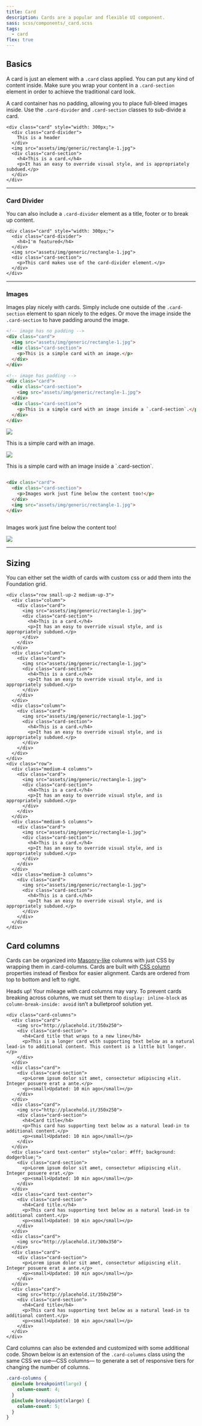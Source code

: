 ```yaml
---
title: Card
description: Cards are a popular and flexible UI component.
sass: scss/components/_card.scss
tags:
  - card
flex: true
---
```


## Basics

A card is just an element with a `.card` class applied. You can put any kind of content inside.
Make sure you wrap your content in a `.card-section` element in order to achieve the traditional card look.

A card container has no padding, allowing you to place full-bleed images inside. Use the `.card-divider` and `.card-section` classes to sub-divide a card.

```html_example
<div class="card" style="width: 300px;">
  <div class="card-divider">
    This is a header
  </div>
  <img src="assets/img/generic/rectangle-1.jpg">
  <div class="card-section">
    <h4>This is a card.</h4>
    <p>It has an easy to override visual style, and is appropriately subdued.</p>
  </div>
</div>
```

---

### Card Divider

You can also include a `.card-divider` element as a title, footer or to break up content.

```html_example
<div class="card" style="width: 300px;">
  <div class="card-divider">
    <h4>I'm featured</h4>
  </div>
  <img src="assets/img/generic/rectangle-1.jpg">
  <div class="card-section">
    <p>This card makes use of the card-divider element.</p>
  </div>
</div>
```

---

### Images

Images play nicely with cards. Simply include one outside of the `.card-section` element to span nicely to the edges. Or move the image inside the `.card-section` to have padding around the image.

```html
<!-- image has no padding -->
<div class="card">
  <img src="assets/img/generic/rectangle-1.jpg">
  <div class="card-section">
    <p>This is a simple card with an image.</p>
  </div>
</div>

<!-- image has padding -->
<div class="card">
  <div class="card-section">
    <img src="assets/img/generic/rectangle-1.jpg">
  </div>
  <div class="card-section">
    <p>This is a simple card with an image inside a `.card-section`.</p>
  </div>
</div>
```

<div class="row small-up-3">
  <div class="column">
    <div class="card">
      <img src="assets/img/generic/rectangle-1.jpg">
      <div class="card-section">
        <p>This is a simple card with an image.</p>
      </div>
    </div>
  </div>
  <div class="column">
    <div class="card">
      <div class="card-section">
        <img src="assets/img/generic/rectangle-1.jpg">
      </div>
      <div class="card-section">
        <p>This is a simple card with an image inside a `.card-section`.</p>
      </div>
    </div>
  </div>
</div>

```html
<div class="card">
  <div class="card-section">
    <p>Images work just fine below the content too!</p>
  </div>
  <img src="assets/img/generic/rectangle-1.jpg">
</div>
```

<div class="row small-up-3">
  <div class="column">
    <div class="card">
      <div class="card-section">
        <p>Images work just fine below the content too!</p>
      </div>
      <img src="assets/img/generic/rectangle-1.jpg">
    </div>
  </div>
</div>

---

## Sizing

You can either set the width of cards with custom css or add them into the Foundation grid.

```html_example
<div class="row small-up-2 medium-up-3">
  <div class="column">
    <div class="card">
      <img src="assets/img/generic/rectangle-1.jpg">
      <div class="card-section">
        <h4>This is a card.</h4>
        <p>It has an easy to override visual style, and is appropriately subdued.</p>
      </div>
    </div>
  </div>
  <div class="column">
    <div class="card">
      <img src="assets/img/generic/rectangle-1.jpg">
      <div class="card-section">
        <h4>This is a card.</h4>
        <p>It has an easy to override visual style, and is appropriately subdued.</p>
      </div>
    </div>
  </div>
  <div class="column">
    <div class="card">
      <img src="assets/img/generic/rectangle-1.jpg">
      <div class="card-section">
        <h4>This is a card.</h4>
        <p>It has an easy to override visual style, and is appropriately subdued.</p>
      </div>
    </div>
  </div>
</div>
<div class="row">
  <div class="medium-4 columns">
    <div class="card">
      <img src="assets/img/generic/rectangle-1.jpg">
      <div class="card-section">
        <h4>This is a card.</h4>
        <p>It has an easy to override visual style, and is appropriately subdued.</p>
      </div>
    </div>
  </div>
  <div class="medium-5 columns">
    <div class="card">
      <img src="assets/img/generic/rectangle-1.jpg">
      <div class="card-section">
        <h4>This is a card.</h4>
        <p>It has an easy to override visual style, and is appropriately subdued.</p>
      </div>
    </div>
  </div>
  <div class="medium-3 columns">
    <div class="card">
      <img src="assets/img/generic/rectangle-1.jpg">
      <div class="card-section">
        <h4>This is a card.</h4>
        <p>It has an easy to override visual style, and is appropriately subdued.</p>
      </div>
    </div>
  </div>
</div>
```

## Card columns

Cards can be organized into <a href="http://masonry.desandro.com/" target="_blank">Masonry-like</a> columns with just CSS by wrapping them in .card-columns. Cards are built with <a href="https://developer.mozilla.org/en-US/docs/Web/CSS/CSS_Columns/Using_multi-column_layouts" target="_blank">CSS column</a> properties instead of flexbox for easier alignment. Cards are ordered from top to bottom and left to right.

Heads up! Your mileage with card columns may vary. To prevent cards breaking across columns, we must set them to `display: inline-block` as `column-break-inside: avoid` isn’t a bulletproof solution yet.

```html_example
<div class="card-columns">
  <div class="card">
    <img src="http://placehold.it/350x250">
    <div class="card-section">
      <h4>Card title that wraps to a new line</h4>
      <p>This is a longer card with supporting text below as a natural lead-in to additional content. This content is a little bit longer.</p>
    </div>
  </div>
  <div class="card">
    <div class="card-section">
      <p>Lorem ipsum dolor sit amet, consectetur adipiscing elit. Integer posuere erat a ante.</p>
      <p><small>Updated: 10 min ago</small></p>
    </div>
  </div>
  <div class="card">
    <img src="http://placehold.it/350x250">
    <div class="card-section">
      <h4>Card title</h4>
      <p>This card has supporting text below as a natural lead-in to additional content.</p>
      <p><small>Updated: 10 min ago</small></p>
    </div>
  </div>
  <div class="card text-center" style="color: #fff; background: dodgerblue;">
    <div class="card-section">
      <p>Lorem ipsum dolor sit amet, consectetur adipiscing elit. Integer posuere erat.</p>
      <p><small>Updated: 10 min ago</small></p>
    </div>
  </div>
  <div class="card text-center">
    <div class="card-section">
      <h4>Card title.</h4>
      <p>This card has supporting text below as a natural lead-in to additional content.</p>
      <p><small>Updated: 10 min ago</small></p>
    </div>
  </div>
  <div class="card">
    <img src="http://placehold.it/300x350">
  </div>
  <div class="card">
    <div class="card-section">
      <p>Lorem ipsum dolor sit amet, consectetur adipiscing elit. Integer posuere erat a ante.</p>
      <p><small>Updated: 10 min ago</small></p>
    </div>
  </div>
  <div class="card">
    <img src="http://placehold.it/350x250">
    <div class="card-section">
      <h4>Card title</h4>
      <p>This card has supporting text below as a natural lead-in to additional content.</p>
      <p><small>Updated: 10 min ago</small></p>
    </div>
  </div>
</div>
```

Card columns can also be extended and customized with some additional code. Shown below is an extension of the `.card-columns` class using the same CSS we use—CSS columns— to generate a set of responsive tiers for changing the number of columns.

```scss
.card-columns {
  @include breakpoint(large) {
    column-count: 4;
  }
  @include breakpoint(xlarge) {
    column-count: 5;
  }
}
```
